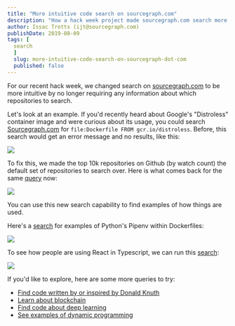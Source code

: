 ```yaml
---
title: "More intuitive code search on sourcegraph.com"
description: "How a hack week project made sourcegraph.com search more usable, and how you can use it"
author: Issac Trotts (ijt@sourcegraph.com)
publishDate: 2019-08-09
tags: [
  search
  ]
  slug: more-intuitive-code-search-on-sourcegraph-dot-com
  published: false
---
```

For our recent hack week, we changed search on [sourcegraph.com](http://sourcegraph.com) to be more intuitive by no longer requiring any information about which repositories to search.

Let's look at an example. If you'd recently heard about Google's "Distroless" container image and were curious about its usage, you could search [Sourcegraph.com](http://sourcegraph.com/) for `file:Dockerfile FROM gcr.io/distroless`. Before, this search would get an error message and no results, like this:

![](/blog/too-many-matching-repos.png)

To fix this, we made the top 10k repositories on Github (by watch count) the default set of repositories to search over. Here is what comes back for the same [query](https://sourcegraph.com/search?q=file:Dockerfile+FROM+gcr.io/distroless) now:

![](/blog/distroless-image-results.png)

You can use this new search capability to find examples of how things are used. 

Here's a [search](https://sourcegraph.com/search?q=pipenv+f:Dockerfile) for examples of Python's Pipenv within Dockerfiles:

![](/blog/pipenv-search.png)

To see how people are using React in Typescript, we can run this [search](https://sourcegraph.com/search?q=react%5C.+lang:typescript):

![](/blog/react-typescript-search.png)

If you'd like to explore, here are some more queries to try:

- [Find code written by or inspired by Donald Knuth](https://sourcegraph.com/search?q=knuth)
- [Learn about blockchain](https://sourcegraph.com/search?q=blockchain)
- [Find code about deep learning](https://sourcegraph.com/search?q=%22deep+learning%22)
- [See examples of dynamic programming](https://sourcegraph.com/search?q=%22dynamic+programming%22)
